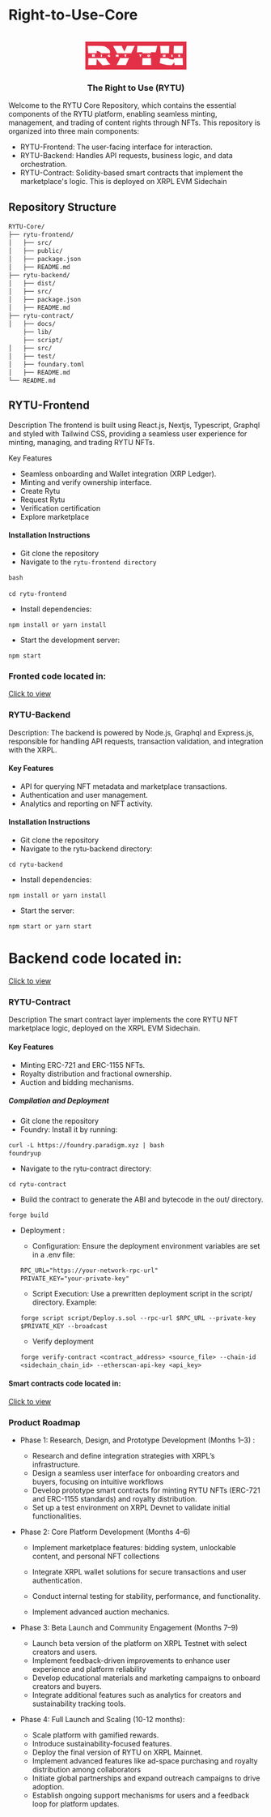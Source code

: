 # Right-to-Use-Core

<a name="readme-top"></a>

<br />
<div align="center">
  <a href="https://github.com/codeEzzy/lightlink">
    <img src="./diagrams/right.png" alt="Logo" width="200" height="55">
  </a>

  <h3 align="center">The Right to Use (RYTU)</h3>

</div>

Welcome to the RYTU Core Repository, which contains the essential components of the RYTU platform, enabling seamless minting, management, and trading of content rights through NFTs. This repository is organized into three main components:

- RYTU-Frontend: The user-facing interface for interaction.
- RYTU-Backend: Handles API requests, business logic, and data orchestration.
- RYTU-Contract: Solidity-based smart contracts that implement the marketplace's logic. This is deployed on XRPL EVM Sidechain

## Repository Structure
```
RYTU-Core/
├── rytu-frontend/
│   ├── src/
│   ├── public/
│   ├── package.json
│   ├── README.md
├── rytu-backend/
│   ├── dist/
│   ├── src/
│   ├── package.json
│   ├── README.md
├── rytu-contract/
│   ├── docs/
    ├── lib/
    ├── script/
│   ├── src/
│   ├── test/
│   ├── foundary.toml
│   ├── README.md
└── README.md
```


## RYTU-Frontend
Description
The frontend is built using React.js, Nextjs, Typescript, Graphql and styled with Tailwind CSS, providing a seamless user experience for minting, managing, and trading RYTU NFTs.

Key Features
- Seamless onboarding and Wallet integration (XRP Ledger).
- Minting and verify ownership interface.
- Create Rytu 
- Request Rytu
- Verification certification
- Explore marketplace

#### Installation Instructions
 - Git clone the repository
 - Navigate to the ```rytu-frontend directory```
 ```
 bash

 cd rytu-frontend
 ```
 - Install dependencies:
```
npm install or yarn install
```

- Start the development server:
```
npm start

```

### Fronted code located in:
[Click to view](https://github.com/Dynamic-Flakes/rytu-frontend)

### RYTU-Backend
Description:
The backend is powered by Node.js, Graphql and Express.js, responsible for handling API requests, transaction validation, and integration with the XRPL.

#### Key Features
- API for querying NFT metadata and marketplace transactions.
- Authentication and user management.
- Analytics and reporting on NFT activity.

#### Installation Instructions
- Git clone the repository
- Navigate to the rytu-backend directory:
```
cd rytu-backend
```
- Install dependencies:
```
npm install or yarn install
```
- Start the server:
```
npm start or yarn start
```
# Backend code located in:
[Click to view](https://github.com/Dynamic-Flakes/rytu-backend)

### RYTU-Contract
Description
The smart contract layer implements the core RYTU NFT marketplace logic, deployed on the XRPL EVM Sidechain.

#### Key Features
- Minting ERC-721 and ERC-1155 NFTs.
- Royalty distribution and fractional ownership.
- Auction and bidding mechanisms.

##### Compilation and Deployment
- Git clone the repository
- Foundry: Install it by running:
```
curl -L https://foundry.paradigm.xyz | bash
foundryup
```
- Navigate to the rytu-contract directory:
```
cd rytu-contract
```
- Build the contract to generate the ABI and bytecode in the out/ directory.

```
forge build
```
- Deployment : 

  - Configuration: Ensure the deployment environment variables are set in a .env file:
  ```
  RPC_URL="https://your-network-rpc-url"
  PRIVATE_KEY="your-private-key"

  ```
  - Script Execution: Use a prewritten deployment script in the script/ directory. Example:
  ```
  forge script script/Deploy.s.sol --rpc-url $RPC_URL --private-key $PRIVATE_KEY --broadcast
  ```
  - Verify deployment
  ```
  forge verify-contract <contract_address> <source_file> --chain-id <sidechain_chain_id> --etherscan-api-key <api_key>
  ```
 
#### Smart contracts code located in:
 [Click to view](https://github.com/Dynamic-Flakes/rytu-contract)

### Product Roadmap
- Phase 1: Research, Design, and Prototype Development (Months 1–3)
:
   - Research and define integration strategies with XRPL’s infrastructure.
   - Design a seamless user interface for onboarding creators and buyers, focusing on intuitive workflows
   - Develop prototype smart contracts for minting RYTU NFTs (ERC-721 and ERC-1155 standards) and royalty distribution.
   - Set up a test environment on XRPL Devnet to validate initial functionalities.
 
- Phase 2: Core Platform Development (Months 4–6)
    - Implement marketplace features: bidding system, unlockable content, and personal NFT collections
    - Integrate XRPL wallet solutions for secure transactions and user authentication.
    - Conduct internal testing for stability, performance, and functionality.

    - Implement advanced auction mechanics.

- Phase 3: Beta Launch and Community Engagement (Months 7–9)
  - Launch beta version of the platform on XRPL Testnet with select creators and users.
  - Implement feedback-driven improvements to enhance user experience and platform reliability
  - Develop educational materials and marketing campaigns to onboard creators and buyers.
  - Integrate additional features such as analytics for creators and sustainability tracking tools.

- Phase 4: Full Launch and Scaling  (10-12 months):
   - Scale platform with gamified rewards.
   - Introduce sustainability-focused features.
   - Deploy the final version of RYTU on XRPL Mainnet.
   - Implement advanced features like ad-space purchasing and royalty distribution among collaborators
   - Initiate global partnerships and expand outreach campaigns to drive adoption.
   - Establish ongoing support mechanisms for users and a feedback loop for platform updates.